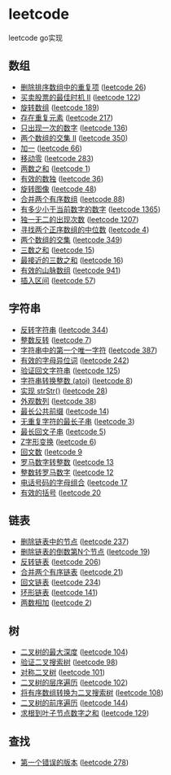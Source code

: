 # leetcode
leetcode go实现

## 数组

- [删除排序数组中的重复项](https://github.com/forjoin92/leetcode/tree/master/array/q1) ([leetcode 26](https://leetcode-cn.com/problems/remove-duplicates-from-sorted-array/))
- [买卖股票的最佳时机 II](https://github.com/forjoin92/leetcode/tree/master/array/q2) ([leetcode 122](https://leetcode-cn.com/problems/best-time-to-buy-and-sell-stock-ii/))
- [旋转数组](https://github.com/forjoin92/leetcode/tree/master/array/q3) ([leetcode 189](https://leetcode-cn.com/problems/rotate-array/))
- [存在重复元素](https://github.com/forjoin92/leetcode/tree/master/array/q4) ([leetcode 217](https://leetcode-cn.com/problems/contains-duplicate/))
- [只出现一次的数字](https://github.com/forjoin92/leetcode/tree/master/array/q5) ([leetcode 136](https://leetcode-cn.com/problems/single-number/))
- [两个数组的交集 II](https://github.com/forjoin92/leetcode/tree/master/array/q6) ([leetcode 350](https://leetcode-cn.com/problems/intersection-of-two-arrays-ii/))
- [加一](https://github.com/forjoin92/leetcode/tree/master/array/q7) ([leetcode 66](https://leetcode-cn.com/problems/plus-one/))
- [移动零](https://github.com/forjoin92/leetcode/tree/master/array/q8) ([leetcode 283](https://leetcode-cn.com/problems/move-zeroes/))
- [两数之和](https://github.com/forjoin92/leetcode/tree/master/array/q9) ([leetcode 1](https://leetcode-cn.com/problems/two-sum/))
- [有效的数独](https://github.com/forjoin92/leetcode/tree/master/array/q10) ([leetcode 36](https://leetcode-cn.com/problems/valid-sudoku/))
- [旋转图像](https://github.com/forjoin92/leetcode/tree/master/array/q11) ([leetcode 48](https://leetcode-cn.com/problems/rotate-image/))
- [合并两个有序数组](https://github.com/forjoin92/leetcode/tree/master/array/q12) ([leetcode 88](https://leetcode-cn.com/problems/merge-sorted-array/))
- [有多少小于当前数字的数字](https://github.com/forjoin92/leetcode/tree/master/array/q13) ([leetcode 1365](https://leetcode-cn.com/problems/how-many-numbers-are-smaller-than-the-current-number/))
- [独一无二的出现次数](https://github.com/forjoin92/leetcode/tree/master/array/q14) ([leetcode 1207](https://leetcode-cn.com/problems/unique-number-of-occurrences/))
- [寻找两个正序数组的中位数](https://github.com/forjoin92/leetcode/tree/master/array/q15) ([leetcode 4](https://leetcode-cn.com/problems/median-of-two-sorted-arrays/))
- [两个数组的交集](https://github.com/forjoin92/leetcode/tree/master/array/q16) ([leetcode 349](https://leetcode-cn.com/problems/intersection-of-two-arrays/))
- [三数之和](https://github.com/forjoin92/leetcode/tree/master/array/q17) ([leetcode 15](https://leetcode-cn.com/problems/3sum/))
- [最接近的三数之和](https://github.com/forjoin92/leetcode/tree/master/array/q18) ([leetcode 16](https://leetcode-cn.com/problems/3sum-closest/))
- [有效的山脉数组](https://github.com/forjoin92/leetcode/tree/master/array/q19) ([leetcode 941](https://leetcode-cn.com/problems/valid-mountain-array/))
- [插入区间](https://github.com/forjoin92/leetcode/tree/master/array/q20) ([leetcode 57](https://leetcode-cn.com/problems/insert-interval/))

## 字符串

- [反转字符串](https://github.com/forjoin92/leetcode/tree/master/string/q1) ([leetcode 344](https://leetcode-cn.com/problems/reverse-string/))
- [整数反转](https://github.com/forjoin92/leetcode/tree/master/string/q2) ([leetcode 7](https://leetcode-cn.com/problems/reverse-integer/))
- [字符串中的第一个唯一字符](https://github.com/forjoin92/leetcode/tree/master/string/q3) ([leetcode 387](https://leetcode-cn.com/problems/first-unique-character-in-a-string/))
- [有效的字母异位词](https://github.com/forjoin92/leetcode/tree/master/string/q4) ([leetcode 242](https://leetcode-cn.com/problems/valid-anagram/))
- [验证回文字符串](https://github.com/forjoin92/leetcode/tree/master/string/q5) ([leetcode 125](https://leetcode-cn.com/problems/valid-palindrome/))
- [字符串转换整数 (atoi)](https://github.com/forjoin92/leetcode/tree/master/string/q6) ([leetcode 8](https://leetcode-cn.com/problems/string-to-integer-atoi/))
- [实现 strStr()](https://github.com/forjoin92/leetcode/tree/master/string/q7) ([leetcode 28](https://leetcode-cn.com/problems/implement-strstr/))
- [外观数列](https://github.com/forjoin92/leetcode/tree/master/string/q8) ([leetcode 38](https://leetcode-cn.com/problems/count-and-say/))
- [最长公共前缀](https://github.com/forjoin92/leetcode/tree/master/string/q9) ([leetcode 14](https://leetcode-cn.com/problems/longest-common-prefix/))
- [无重复字符的最长子串](https://github.com/forjoin92/leetcode/tree/master/string/q10) ([leetcode 3](https://leetcode-cn.com/problems/longest-substring-without-repeating-characters/))
- [最长回文子串](https://github.com/forjoin92/leetcode/tree/master/string/q11) ([leetcode 5](https://leetcode-cn.com/problems/longest-palindromic-substring/))
- [Z字形变换](https://github.com/forjoin92/leetcode/tree/master/string/q12) ([leetcode 6](https://leetcode-cn.com/problems/zigzag-conversion/))
- [回文数](https://github.com/forjoin92/leetcode/tree/master/string/q13) ([leetcode 9](https://leetcode-cn.com/problems/palindrome-number/)
- [罗马数字转整数](https://github.com/forjoin92/leetcode/tree/master/string/q14) ([leetcode 13](https://leetcode-cn.com/problems/roman-to-integer/)
- [整数转罗马数字](https://github.com/forjoin92/leetcode/tree/master/string/q15) ([leetcode 12](https://leetcode-cn.com/problems/integer-to-roman/)
- [电话号码的字母组合](https://github.com/forjoin92/leetcode/tree/master/string/q16) ([leetcode 17](https://leetcode-cn.com/problems/letter-combinations-of-a-phone-number/)
- [有效的括号](https://github.com/forjoin92/leetcode/tree/master/string/q17) ([leetcode 20](https://leetcode-cn.com/problems/valid-parentheses/)

## 链表

- [删除链表中的节点](https://github.com/forjoin92/leetcode/tree/master/linked_list/q1) ([leetcode 237](https://leetcode-cn.com/problems/delete-node-in-a-linked-list/))
- [删除链表的倒数第N个节点](https://github.com/forjoin92/leetcode/tree/master/linked_list/q2) ([leetcode 19](https://leetcode-cn.com/problems/remove-nth-node-from-end-of-list/))
- [反转链表](https://github.com/forjoin92/leetcode/tree/master/linked_list/q3) ([leetcode 206](https://leetcode-cn.com/problems/reverse-linked-list/))
- [合并两个有序链表](https://github.com/forjoin92/leetcode/tree/master/linked_list/q4) ([leetcode 21](https://leetcode-cn.com/problems/merge-two-sorted-lists/))
- [回文链表](https://github.com/forjoin92/leetcode/tree/master/linked_list/q5) ([leetcode 234](https://leetcode-cn.com/problems/palindrome-linked-list/))
- [环形链表](https://github.com/forjoin92/leetcode/tree/master/linked_list/q6) ([leetcode 141](https://leetcode-cn.com/problems/linked-list-cycle/))
- [两数相加](https://github.com/forjoin92/leetcode/tree/master/linked_list/q7) ([leetcode 2](https://leetcode-cn.com/problems/add-two-numbers/))

## 树

- [二叉树的最大深度](https://github.com/forjoin92/leetcode/tree/master/tree/q1) ([leetcode 104](https://leetcode-cn.com/problems/maximum-depth-of-binary-tree/))
- [验证二叉搜索树](https://github.com/forjoin92/leetcode/tree/master/tree/q2) ([leetcode 98](https://leetcode-cn.com/problems/validate-binary-search-tree/))
- [对称二叉树](https://github.com/forjoin92/leetcode/tree/master/tree/q3) ([leetcode 101](https://leetcode-cn.com/problems/symmetric-tree/))
- [二叉树的层序遍历](https://github.com/forjoin92/leetcode/tree/master/tree/q4) ([leetcode 102](https://leetcode-cn.com/problems/binary-tree-level-order-traversal/))
- [将有序数组转换为二叉搜索树](https://github.com/forjoin92/leetcode/tree/master/tree/q5) ([leetcode 108](https://leetcode-cn.com/problems/convert-sorted-array-to-binary-search-tree/))
- [二叉树的前序遍历](https://github.com/forjoin92/leetcode/tree/master/tree/q6) ([leetcode 144](https://leetcode-cn.com/problems/binary-tree-preorder-traversal/))
- [求根到叶子节点数字之和](https://github.com/forjoin92/leetcode/tree/master/tree/q7) ([leetcode 129](https://leetcode-cn.com/problems/sum-root-to-leaf-numbers/))

## 查找

- [第一个错误的版本](https://github.com/forjoin92/leetcode/tree/master/search/q1) ([leetcode 278](https://leetcode-cn.com/problems/first-bad-version/))
